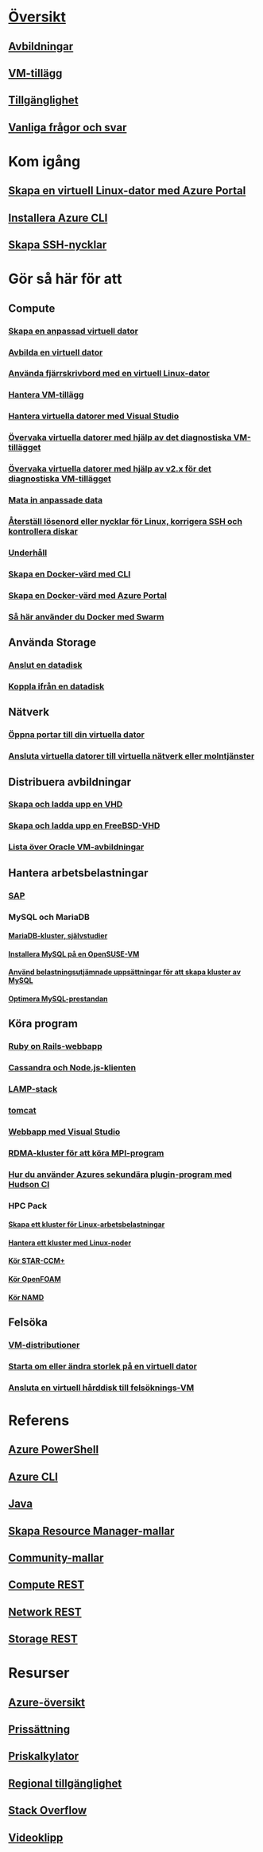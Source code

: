 # [Översikt](../overview.md)
## [Avbildningar](about-images.md)
## [VM-tillägg](agents-and-extensions.md)
## [Tillgänglighet](configure-availability.md)
## [Vanliga frågor och svar](faq.md)

# Kom igång
## [Skapa en virtuell Linux-dator med Azure Portal](createportal.md)
## [Installera Azure CLI](../../../cli-install-nodejs.md)
## [Skapa SSH-nycklar](../mac-create-ssh-keys.md)

# Gör så här för att
## Compute
### [Skapa en anpassad virtuell dator](create-custom.md)
### [Avbilda en virtuell dator](capture-image.md)
### [Använda fjärrskrivbord med en virtuell Linux-dator](remote-desktop.md)
### [Hantera VM-tillägg](manage-extensions.md)
### [Hantera virtuella datorer med Visual Studio](manage-visual-studio.md)
### [Övervaka virtuella datorer med hjälp av det diagnostiska VM-tillägget](../diagnostic-extension.md)
### [Övervaka virtuella datorer med hjälp av v2.x för det diagnostiska VM-tillägget](diagnostic-extension-v2.md)
### [Mata in anpassade data](inject-custom-data.md)
### [Återställ lösenord eller nycklar för Linux, korrigera SSH och kontrollera diskar](reset-access.md)
### [Underhåll](planned-maintenance-schedule.md)
### [Skapa en Docker-värd med CLI](cli-use-docker.md)
### [Skapa en Docker-värd med Azure Portal](portal-use-docker.md)
### [Så här använder du Docker med Swarm](../../virtual-machines-linux-docker-swarm.md)

## Använda Storage
### [Anslut en datadisk](attach-disk.md)
### [Koppla ifrån en datadisk](detach-disk.md)

## Nätverk
### [Öppna portar till din virtuella dator](setup-endpoints.md)
### [Ansluta virtuella datorer till virtuella nätverk eller molntjänster](connect-vms.md)

## Distribuera avbildningar
### [Skapa och ladda upp en VHD](create-upload-vhd.md)
### [Skapa och ladda upp en FreeBSD-VHD](freebsd-create-upload-vhd.md)
### [Lista över Oracle VM-avbildningar](oracle-images.md)

## Hantera arbetsbelastningar
### [SAP](sap-get-started.md)
### MySQL och MariaDB
#### [MariaDB-kluster, självstudier](mariadb-mysql-cluster.md)
#### [Installera MySQL på en OpenSUSE-VM](mysql-on-opensuse.md)
#### [Använd belastningsutjämnade uppsättningar för att skapa kluster av MySQL](mysql-cluster.md)
#### [Optimera MySQL-prestandan](optimize-mysql.md)

## Köra program
### [Ruby on Rails-webbapp](virtual-machines-linux-classic-ruby-rails-web-app.md)
### [Cassandra och Node.js-klienten](cassandra-nodejs.md)
### [LAMP-stack](lamp-script.md)
### [tomcat](setup-tomcat.md)
### [Webbapp med Visual Studio](web-app-visual-studio.md)
### [RDMA-kluster för att köra MPI-program](rdma-cluster.md)
### [Hur du använder Azures sekundära plugin-program med Hudson CI](../../virtual-machines-azure-slave-plugin-for-hudson.md)
### HPC Pack
#### [Skapa ett kluster för Linux-arbetsbelastningar](hpcpack-cluster-powershell-script.md)
#### [Hantera ett kluster med Linux-noder](hpcpack-cluster.md)
#### [Kör STAR-CCM+](hpcpack-cluster-starccm.md)
#### [Kör OpenFOAM](hpcpack-cluster-openfoam.md)
#### [Kör NAMD](hpcpack-cluster-namd.md)

## Felsöka
### [VM-distributioner](troubleshoot-deployment-new-vm.md)
### [Starta om eller ändra storlek på en virtuell dator](restart-resize-error-troubleshooting.md)
### [Ansluta en virtuell hårddisk till felsöknings-VM](troubleshoot-recovery-disks-portal.md)

# Referens
## [Azure PowerShell](/powershell/azure/overview)
## [Azure CLI](/cli/azure/vm)
## [Java](/java/api)
## [Skapa Resource Manager-mallar](../../../azure-resource-manager/resource-group-authoring-templates.md?toc=%2fazure%2fvirtual-machines%2flinux%2ftoc.json)
## [Community-mallar](https://azure.microsoft.com/documentation/templates)
## [Compute REST](/rest/api/compute)
## [Network REST](/rest/api)
## [Storage REST](/rest/api/storageservices)


# Resurser
## [Azure-översikt](https://azure.microsoft.com/roadmap/?category=compute)
## [Prissättning](https://azure.microsoft.com/pricing/details/virtual-machines/#Linux)
## [Priskalkylator](https://azure.microsoft.com/pricing/calculator/)
## [Regional tillgänglighet](https://azure.microsoft.com/regions/services)
## [Stack Overflow](http://stackoverflow.com/questions/tagged/azure-virtual-machine)
## [Videoklipp](https://azure.microsoft.com/documentation/videos/index/?services=virtual-machines)
